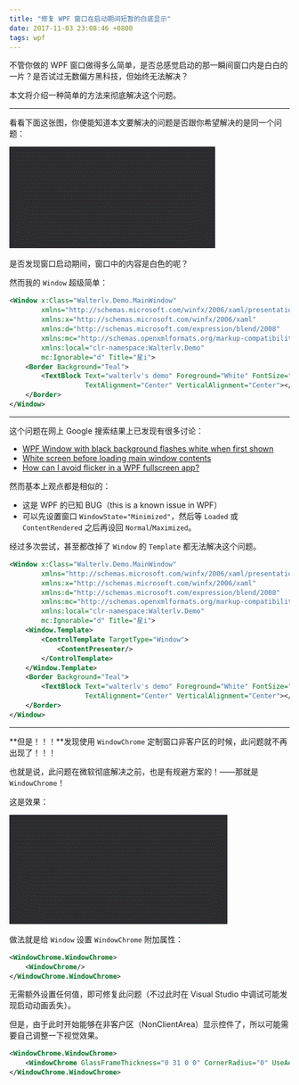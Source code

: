 ```yaml
---
title: "修复 WPF 窗口在启动期间短暂的白底显示"
date: 2017-11-03 23:08:46 +0800
tags: wpf
---
```


不管你做的 WPF 窗口做得多么简单，是否总感觉启动的那一瞬间窗口内是白白的一片？是否试过无数偏方黑科技，但始终无法解决？

本文将介绍一种简单的方法来彻底解决这个问题。

---

看看下面这张图，你便能知道本文要解决的问题是否跟你希望解决的是同一个问题：

![启动期间显示白色](/static/posts/2017-11-03-wpf-window-show-with-white.gif)

是否发现窗口启动期间，窗口中的内容是白色的呢？

然而我的 `Window` 超级简单：

```xml
<Window x:Class="Walterlv.Demo.MainWindow"
        xmlns="http://schemas.microsoft.com/winfx/2006/xaml/presentation"
        xmlns:x="http://schemas.microsoft.com/winfx/2006/xaml"
        xmlns:d="http://schemas.microsoft.com/expression/blend/2008"
        xmlns:mc="http://schemas.openxmlformats.org/markup-compatibility/2006"
        xmlns:local="clr-namespace:Walterlv.Demo"
        mc:Ignorable="d" Title="星i">
    <Border Background="Teal">
        <TextBlock Text="walterlv's demo" Foreground="White" FontSize="24" FontWeight="Thin"
                   TextAlignment="Center" VerticalAlignment="Center"></TextBlock>
    </Border>
</Window>
```

---

这个问题在网上 Google 搜索结果上已发现有很多讨论：
- [WPF Window with black background flashes white when first shown](https://social.msdn.microsoft.com/Forums/vstudio/en-US/bdb414fe-9abb-408c-8935-486e1795755b/wpf-window-with-black-background-flashes-white-when-first-shown?forum=wpf)
- [White screen before loading main window contents](https://social.msdn.microsoft.com/Forums/vstudio/en-US/dd8477a6-a7bc-4171-9547-f86ed722d95d/white-screen-before-loading-main-window-contents?forum=wpf)
- [How can I avoid flicker in a WPF fullscreen app?](https://stackoverflow.com/a/35120487/6233938)

然而基本上观点都是相似的：
- 这是 WPF 的已知 BUG（this is a known issue in WPF）
- 可以先设置窗口 `WindowState="Minimized"`，然后等 `Loaded` 或 `ContentRendered` 之后再设回 `Normal`/`Maximized`。

经过多次尝试，甚至都改掉了 `Window` 的 `Template` 都无法解决这个问题。

```xml
<Window x:Class="Walterlv.Demo.MainWindow"
        xmlns="http://schemas.microsoft.com/winfx/2006/xaml/presentation"
        xmlns:x="http://schemas.microsoft.com/winfx/2006/xaml"
        xmlns:d="http://schemas.microsoft.com/expression/blend/2008"
        xmlns:mc="http://schemas.openxmlformats.org/markup-compatibility/2006"
        xmlns:local="clr-namespace:Walterlv.Demo"
        mc:Ignorable="d" Title="星i">
    <Window.Template>
        <ControlTemplate TargetType="Window">
            <ContentPresenter/>
        </ControlTemplate>
    </Window.Template>
    <Border Background="Teal">
        <TextBlock Text="walterlv's demo" Foreground="White" FontSize="24" FontWeight="Thin"
                   TextAlignment="Center" VerticalAlignment="Center"></TextBlock>
    </Border>
</Window>
```

---

**但是！！！**发现使用 `WindowChrome` 定制窗口非客户区的时候，此问题就不再出现了！！！

也就是说，此问题在微软彻底解决之前，也是有规避方案的！——那就是 `WindowChrome`！

这是效果：

![启动期间没有显示白色](/static/posts/2017-11-03-wpf-window-show-without-white.gif)

做法就是给 `Window` 设置 `WindowChrome` 附加属性：

```xml
<WindowChrome.WindowChrome>
    <WindowChrome/>
</WindowChrome.WindowChrome>
```

无需额外设置任何值，即可修复此问题（不过此时在 Visual Studio 中调试可能发现启动动画丢失）。

但是，由于此时开始能够在非客户区（NonClientArea）显示控件了，所以可能需要自己调整一下视觉效果。

```xml
<WindowChrome.WindowChrome>
    <WindowChrome GlassFrameThickness="0 31 0 0" CornerRadius="0" UseAeroCaptionButtons="True"/>
</WindowChrome.WindowChrome>
```
